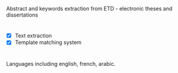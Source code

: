 Abstract and keywords extraction from ETD - electronic theses and dissertations

#

- [x] Text extraction
- [x] Template matching system

# 

Languages including english, french, arabic.
